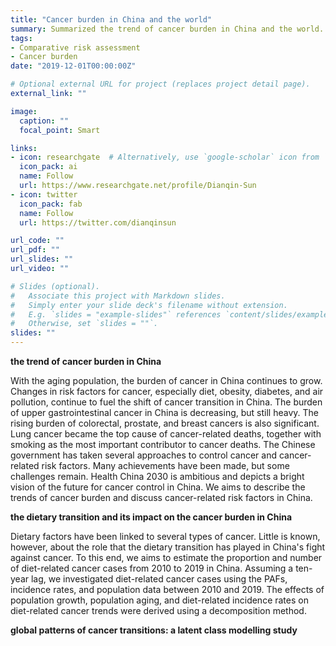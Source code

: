 ```yaml
---
title: "Cancer burden in China and the world"
summary: Summarized the trend of cancer burden in China and the world. Quantified the impact of change in dietary pattern on the cancer burden in China by the comparative risk assessment. Identified global patterns of cancer transitions using the latent class modelling methods.
tags:
- Comparative risk assessment
- Cancer burden
date: "2019-12-01T00:00:00Z"

# Optional external URL for project (replaces project detail page).
external_link: ""

image:
  caption: ""
  focal_point: Smart

links:
- icon: researchgate  # Alternatively, use `google-scholar` icon from `ai` icon pack
  icon_pack: ai
  name: Follow
  url: https://www.researchgate.net/profile/Dianqin-Sun
- icon: twitter
  icon_pack: fab
  name: Follow
  url: https://twitter.com/dianqinsun

url_code: ""
url_pdf: ""
url_slides: ""
url_video: ""

# Slides (optional).
#   Associate this project with Markdown slides.
#   Simply enter your slide deck's filename without extension.
#   E.g. `slides = "example-slides"` references `content/slides/example-slides.md`.
#   Otherwise, set `slides = ""`.
slides: ""
---
```

**the trend of cancer burden in China**

With the aging population, the burden of cancer in China continues to grow. Changes in risk factors for cancer, especially diet, obesity, diabetes, and air pollution, continue to fuel the shift of cancer transition in China. The burden of upper gastrointestinal cancer in China is decreasing, but still heavy. The rising burden of colorectal, prostate, and breast cancers is also significant. Lung cancer became the top cause of cancer-related deaths, together with smoking as the most important contributor to cancer deaths. The Chinese government has taken several approaches to control cancer and cancer-related risk factors. Many achievements have been made, but some challenges remain. Health China 2030 is ambitious and depicts a bright vision of the future for cancer control in China. We aims to describe the trends of cancer burden and discuss cancer-related risk factors in China.

**the dietary transition and its impact on the cancer burden in China**

Dietary factors have been linked to several types of cancer. Little is known, however, about the role that the dietary transition has played in China's fight against cancer. To this end, we aims to estimate the proportion and number of diet-related cancer cases from 2010 to 2019 in China. Assuming a ten-year lag, we investigated diet-related cancer cases using the PAFs, incidence rates, and population data between 2010 and 2019. The effects of population growth, population aging, and diet-related incidence rates on diet-related cancer trends were derived using a decomposition method.

**global patterns of cancer transitions: a latent class modelling study**
